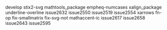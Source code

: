 develop
stix2-svg
mathtools_package
empheq-numcases
xalign_package
underline-overline
issue2632
issue2550
issue2519
issue2554
xarrows
fn-op
fix-smallmatrix
fix-svg-not
mathaccent-ic
issue2617
issue2658
issue2643
issue2595
